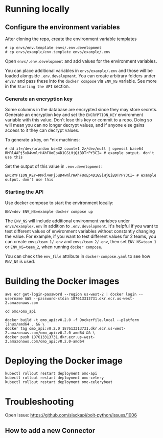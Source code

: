 # Running locally

## Configure the environment variables

After cloning the repo, create the environment variable templates

```
# cp envs/env.template envs/.env.development
# cp envs/example/env.template envs/example/.env
```

Open `envs/.env.development` and add values for the environment variables.

You can place additional variables in `envs/example/.env` and those will be loaded
alongside `.env.development`. You can create arbitrary folders under `envs/`
and pass these into the `docker compose` via `ENV_NS` variable.
See more  in the `Starting the API` section.

### Generate an encryption key

Some columns in the database are encrypted since they may store secrets. Generate an encryption key
and set the `ENCRYPTION_KEY` environment variable with this value. Don't lose this key or commit to a repo. Doing so will mean you can no longer decrypt values, and if anyone else gains access to it they can decrypt values.

To generate a key, on *nix machines:
```
# dd if=/dev/urandom bs=32 count=1 2>/dev/null | openssl base64
RMRl4APj5uD4wmlrHAhFUoEp4D1GSiHjQiBDTrPY3CI= # example output. don't use this
```

Set the output of this value in `.env.development`:

```
ENCRYPTION_KEY=RMRl4APj5uD4wmlrHAhFUoEp4D1GSiHjQiBDTrPY3CI= # example output. don't use this
```

### Starting the API

Use docker compose to start the environment locally:

`ENV=dev ENV_NS=example docker compose up`

The `ENV_NS` will include additional environment variabes under `envs/example/.env` in addition to `.env.development`. It's helpful if you want to test different values of environment variables without constantly
changing the value. For example, if you want to test different values for 2 teams, you can create `envs/team_1/.env` and `envs/team_2/.env`, then set `ENV_NS=team_1` or `ENV_NS=team_2`, when running `docker compose`.

You can check the `env_file` attribute in `docker-compose.yaml` to see how `ENV_NS` is used. 


# Building the Docker images


```
aws ecr get-login-password --region us-west-2 | docker login --username AWS --password-stdin 187613313731.dkr.ecr.us-west-2.amazonaws.com

cd omo/omo_api

docker build -t omo_api:v0.2.0 -f Dockerfile.local --platform linux/amd64 . && \
docker tag omo_api:v0.2.0 187613313731.dkr.ecr.us-west-2.amazonaws.com/omo_api:v0.2.0-amd64 && \
docker push 187613313731.dkr.ecr.us-west-2.amazonaws.com/omo_api:v0.2.0-amd64
```

# Deploying the Docker image
```
kubectl rollout restart deployment omo-api
kubectl rollout restart deployment omo-celery
kubectl rollout restart deployment omo-celerybeat
```

# Troubleshooting

Open Issue: https://github.com/slackapi/bolt-python/issues/1006

## How to add a new Connector